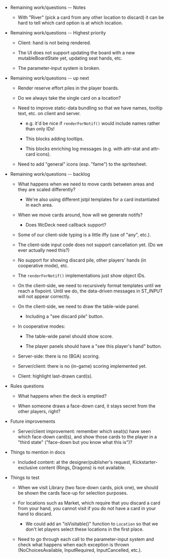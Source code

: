 - Remaining work/questions -- Notes

  - With "River" (pick a card from any other location to discard) it can be hard to tell which card option is at which
    location.

- Remaining work/questions -- Highest priority

  - Client: hand is not being rendered.

  - The UI does not support updating the board with a new mutableBoardState yet, updating seat hands, etc.

  - The parameter-input system is broken.

- Remaining work/questions -- up next

  - Render reserve effort piles in the player boards.

  - Do we always take the single card on a location?

  - Need to improve static-data bundling so that we have names, tooltip text, etc. on client and server.

    - e.g. it'd be nice if `renderForNotif()` would include names rather than only IDs!

    - This blocks adding tooltips.

    - This blocks enriching log messages (e.g. with attr-stat and attr-card icons).

  - Need to add "general" icons (esp. "fame") to the spritesheet.

- Remaining work/questions -- backlog

  - What happens when we need to move cards between areas and they are scaled differently?
    - We're also using different jstpl templates for a card instantiated in each area.

  - When we move cards around, how will we generate notifs?
    - Does WcDeck need callback support?

  - Some of our client-side typing is a little iffy (use of "any", etc.).

  - The client-side input code does not support cancellation yet.  (Do we ever actually need this?)

  - No support for showing discard pile, other players' hands (in cooperative mode), etc.

  - The `renderForNotif()` implementations just show object IDs.

  - On the client-side, we need to recursively format templates until we reach a fixpoint.  Until we do, the data-driven
    messages in ST_INPUT will not appear correctly.

  - On the client-side, we need to draw the table-wide panel.

    - Including a "see discard pile" button.

  - In cooperative modes:

    - The table-wide panel should show score.

    - The player panels should have a "see this player's hand" button.

  - Server-side: there is no (BGA) scoring.

  - Server/client: there is no (in-game) scoring implemented yet.

  - Client: highlight last-drawn card(s).

- Rules questions

  - What happens when the deck is emptied?

  - When someone draws a face-down card, it stays secret from the other players, right?

- Future improvements

  - Server/client improvement: remember which seat(s) have seen which face-down card(s), and show those cards to the
    player in a "third state" ("face-down but you know what this is")?

- Things to mention in docs

  - Included content: at the designer/publisher's request, Kickstarter-exclusive content (Rings, Dragons) is not
    available.

- Things to test

  - When we visit Library (two face-down cards, pick one), we should be shown the cards face-up for selection
    purposes.

  - For locations such as Market, which require that you discard a card from your hand, you cannot visit if you do not
    have a card in your hand to discard.

    - We could add an "isVisitable()" function  to `Location` so that we don't let players select these locations in the first place.

  - Need to go through each call to the parameter-input system and check what happens when each exception is thrown (NoChoicesAvailable, InputRequired, InputCancelled, etc.).
